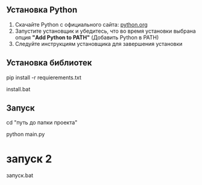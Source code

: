 ## Установка Python

1. Скачайте Python с официального сайта: [python.org](https://www.python.org/downloads/)
2. Запустите установщик и убедитесь, что во время установки выбрана опция **"Add Python to PATH"** (Добавить Python в PATH)
3. Следуйте инструкциям установщика для завершения установки

## Установка библиотек 

pip install -r requierements.txt 

install.bat 

## Запуск

cd "путь до папки проекта"

python main.py

# запуск 2

запуск.bat